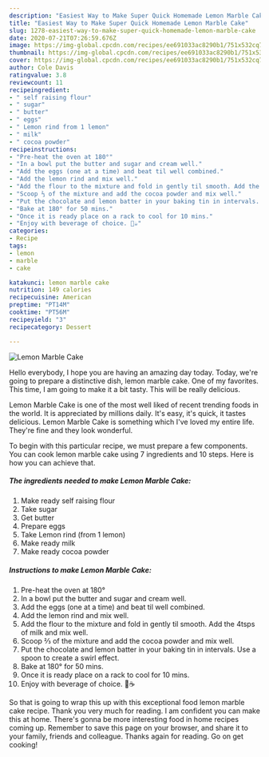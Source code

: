 ```yaml
---
description: "Easiest Way to Make Super Quick Homemade Lemon Marble Cake"
title: "Easiest Way to Make Super Quick Homemade Lemon Marble Cake"
slug: 1278-easiest-way-to-make-super-quick-homemade-lemon-marble-cake
date: 2020-07-21T07:26:59.676Z
image: https://img-global.cpcdn.com/recipes/ee691033ac8290b1/751x532cq70/lemon-marble-cake-recipe-main-photo.jpg
thumbnail: https://img-global.cpcdn.com/recipes/ee691033ac8290b1/751x532cq70/lemon-marble-cake-recipe-main-photo.jpg
cover: https://img-global.cpcdn.com/recipes/ee691033ac8290b1/751x532cq70/lemon-marble-cake-recipe-main-photo.jpg
author: Cole Davis
ratingvalue: 3.8
reviewcount: 11
recipeingredient:
- " self raising flour"
- " sugar"
- " butter"
- " eggs"
- " Lemon rind from 1 lemon"
- " milk"
- " cocoa powder"
recipeinstructions:
- "Pre-heat the oven at 180°"
- "In a bowl put the butter and sugar and cream well."
- "Add the eggs (one at a time) and beat til well combined."
- "Add the lemon rind and mix well."
- "Add the flour to the mixture and fold in gently til smooth. Add the 4tsps of milk and mix well."
- "Scoop ⅔ of the mixture and add the cocoa powder and mix well."
- "Put the chocolate and lemon batter in your baking tin in intervals. Use a spoon to create a swirl effect."
- "Bake at 180° for 50 mins."
- "Once it is ready place on a rack to cool for 10 mins."
- "Enjoy with beverage of choice. 🍰☕"
categories:
- Recipe
tags:
- lemon
- marble
- cake

katakunci: lemon marble cake 
nutrition: 149 calories
recipecuisine: American
preptime: "PT14M"
cooktime: "PT56M"
recipeyield: "3"
recipecategory: Dessert

---
```



![Lemon Marble Cake](https://img-global.cpcdn.com/recipes/ee691033ac8290b1/751x532cq70/lemon-marble-cake-recipe-main-photo.jpg)

Hello everybody, I hope you are having an amazing day today. Today, we're going to prepare a distinctive dish, lemon marble cake. One of my favorites. This time, I am going to make it a bit tasty. This will be really delicious.

Lemon Marble Cake is one of the most well liked of recent trending foods in the world. It is appreciated by millions daily. It's easy, it's quick, it tastes delicious. Lemon Marble Cake is something which I've loved my entire life. They're fine and they look wonderful.




To begin with this particular recipe, we must prepare a few components. You can cook lemon marble cake using 7 ingredients and 10 steps. Here is how you can achieve that.

<!--inarticleads1-->

##### The ingredients needed to make Lemon Marble Cake:

1. Make ready  self raising flour
1. Take  sugar
1. Get  butter
1. Prepare  eggs
1. Take  Lemon rind (from 1 lemon)
1. Make ready  milk
1. Make ready  cocoa powder




<!--inarticleads2-->

##### Instructions to make Lemon Marble Cake:

1. Pre-heat the oven at 180°
1. In a bowl put the butter and sugar and cream well.
1. Add the eggs (one at a time) and beat til well combined.
1. Add the lemon rind and mix well.
1. Add the flour to the mixture and fold in gently til smooth. Add the 4tsps of milk and mix well.
1. Scoop ⅔ of the mixture and add the cocoa powder and mix well.
1. Put the chocolate and lemon batter in your baking tin in intervals. Use a spoon to create a swirl effect.
1. Bake at 180° for 50 mins.
1. Once it is ready place on a rack to cool for 10 mins.
1. Enjoy with beverage of choice. 🍰☕




So that is going to wrap this up with this exceptional food lemon marble cake recipe. Thank you very much for reading. I am confident you can make this at home. There's gonna be more interesting food in home recipes coming up. Remember to save this page on your browser, and share it to your family, friends and colleague. Thanks again for reading. Go on get cooking!
